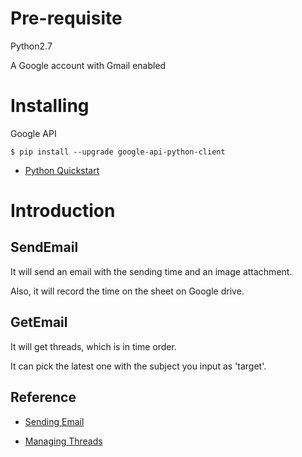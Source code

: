 # Pre-requisite

Python2.7

A Google account with Gmail enabled

# Installing

Google API

```
$ pip install --upgrade google-api-python-client
```

* [Python Quickstart](https://developers.google.com/gmail/api/quickstart/python)

# Introduction

## SendEmail

It will send an email with the sending time and an image attachment.

Also, it will record the time on the sheet on Google drive.

## GetEmail

It will get threads, which is in time order.

It can pick the latest one with the subject you input as 'target'.

## Reference

* [Sending Email](https://developers.google.com/gmail/api/guides/sending)

* [Managing Threads](https://developers.google.com/gmail/api/guides/threads)
